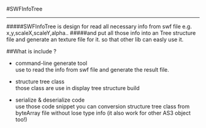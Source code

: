 #SWFInfoTree
*****************

#####SWFInfoTree is design for read all necessary info from swf file e.g.  x,y,scaleX,scaleY,alpha..
#####and put all those info into an Tree structure file and generate an texture file for it. so that other lib can easly use it.


##What is include ?

* command-line generate tool  
	use to read the info from swf file and generate the result file.

* structure tree class  
	those class are use in display tree structure build

* serialize &  deserialize code  
	use those code snippet you can conversion structure tree class from byteArray file without lose type info (it also work for other AS3 object too!)


